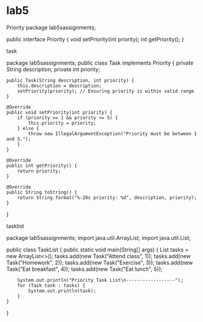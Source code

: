 # lab5

Priority
package lab5sassignments;

public interface Priority {
    void setPriority(int priority);
    int getPriority();
}


task

package lab5sassignments;
public class Task implements Priority {
    private String description;
    private int priority;

    public Task(String description, int priority) {
        this.description = description;
        setPriority(priority); // Ensuring priority is within valid range
    }

    @Override
    public void setPriority(int priority) {
        if (priority >= 1 && priority <= 5) {
            this.priority = priority;
        } else {
            throw new IllegalArgumentException("Priority must be between 1 and 5.");
        }
    }

    @Override
    public int getPriority() {
        return priority;
    }

    @Override
    public String toString() {
        return String.format("%-20s priority: %d", description, priority);
    }
}



tasklist

package lab5sassignments;
import java.util.ArrayList;
import java.util.List;

public class TaskList {
    public static void main(String[] args) {
        List<Task> tasks = new ArrayList<>();
        tasks.add(new Task("Attend class", 1));
        tasks.add(new Task("Homework", 2));
        tasks.add(new Task("Exercise", 3));
        tasks.add(new Task("Eat breakfast", 4));
        tasks.add(new Task("Eat lunch", 5));

        System.out.println("Priority Task List\n------------------");
        for (Task task : tasks) {
            System.out.println(task);
        }
    }
}
